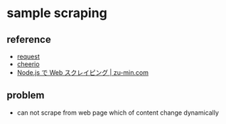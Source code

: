 # sample scraping

## reference
* [request](https://www.npmjs.com/package/request)
* [cheerio](https://www.npmjs.com/package/cheerio)
* [Node.js で Web スクレイピング | zu-min.com](https://www.zu-min.com/archives/351)

## problem
* can not scrape from web page which of content change dynamically
